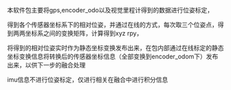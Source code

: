本软件包主要将gps,encoder_odo以及视觉里程计得到的数据进行位姿标定，

得到各个传感器坐标系下的相对位姿，并通过在线的方式，每次取三个位姿点，得到两两坐标系之间的变换矩阵，计算得到xyz rpy，

将得到的相对位姿实时作为静态坐标变换发布出来，在包内部通过在线标定的静态坐标变换信息将转换后的传感器坐标信息（全部变换到encoder_odom下）发布出来，以供下一步的融合处理

imu信息不进行位姿标定，仅进行相关在融合中进行积分信息